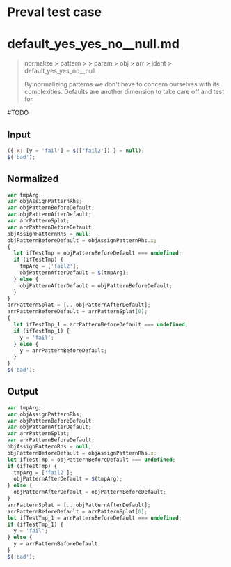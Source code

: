 # Preval test case

# default_yes_yes_no__null.md

> normalize > pattern >  > param > obj > arr > ident > default_yes_yes_no__null
>
> By normalizing patterns we don't have to concern ourselves with its complexities. Defaults are another dimension to take care off and test for.

#TODO

## Input

`````js filename=intro
({ x: [y = 'fail'] = $(['fail2']) } = null);
$('bad');
`````

## Normalized

`````js filename=intro
var tmpArg;
var objAssignPatternRhs;
var objPatternBeforeDefault;
var objPatternAfterDefault;
var arrPatternSplat;
var arrPatternBeforeDefault;
objAssignPatternRhs = null;
objPatternBeforeDefault = objAssignPatternRhs.x;
{
  let ifTestTmp = objPatternBeforeDefault === undefined;
  if (ifTestTmp) {
    tmpArg = ['fail2'];
    objPatternAfterDefault = $(tmpArg);
  } else {
    objPatternAfterDefault = objPatternBeforeDefault;
  }
}
arrPatternSplat = [...objPatternAfterDefault];
arrPatternBeforeDefault = arrPatternSplat[0];
{
  let ifTestTmp_1 = arrPatternBeforeDefault === undefined;
  if (ifTestTmp_1) {
    y = 'fail';
  } else {
    y = arrPatternBeforeDefault;
  }
}
$('bad');
`````

## Output

`````js filename=intro
var tmpArg;
var objAssignPatternRhs;
var objPatternBeforeDefault;
var objPatternAfterDefault;
var arrPatternSplat;
var arrPatternBeforeDefault;
objAssignPatternRhs = null;
objPatternBeforeDefault = objAssignPatternRhs.x;
let ifTestTmp = objPatternBeforeDefault === undefined;
if (ifTestTmp) {
  tmpArg = ['fail2'];
  objPatternAfterDefault = $(tmpArg);
} else {
  objPatternAfterDefault = objPatternBeforeDefault;
}
arrPatternSplat = [...objPatternAfterDefault];
arrPatternBeforeDefault = arrPatternSplat[0];
let ifTestTmp_1 = arrPatternBeforeDefault === undefined;
if (ifTestTmp_1) {
  y = 'fail';
} else {
  y = arrPatternBeforeDefault;
}
$('bad');
`````
